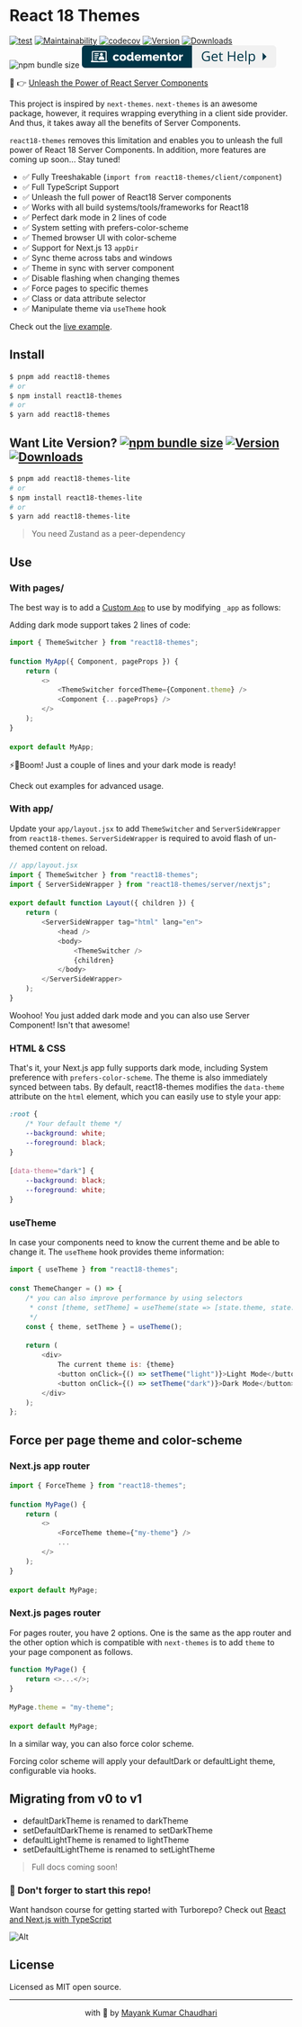 # React 18 Themes

[![test](https://github.com/mayank1513/react18-themes/actions/workflows/test.yml/badge.svg)](https://github.com/mayank1513/react18-themes/actions/workflows/test.yml) [![Maintainability](https://api.codeclimate.com/v1/badges/19169c3e7d35a02a3dec/maintainability)](https://codeclimate.com/github/mayank1513/react18-themes/maintainability) [![codecov](https://codecov.io/gh/mayank1513/react18-themes/graph/badge.svg)](https://codecov.io/gh/mayank1513/react18-themes) [![Version](https://img.shields.io/npm/v/react18-themes.svg?colorB=green)](https://www.npmjs.com/package/react18-themes) [![Downloads](https://img.jsdelivr.com/img.shields.io/npm/dt/react18-themes.svg)](https://www.npmjs.com/package/react18-themes) ![npm bundle size](https://img.shields.io/bundlephobia/minzip/react18-themes) [![Get help](codementor.svg)](https://www.codementor.io/@mayank1513?refer=badge)

🤟 👉 [Unleash the Power of React Server Components](https://medium.com/javascript-in-plain-english/unleash-the-power-of-react-server-components-eb3fe7201231)

This project is inspired by `next-themes`. `next-themes` is an awesome package, however, it requires wrapping everything in a client side provider. And thus, it takes away all the benefits of Server Components.

`react18-themes` removes this limitation and enables you to unleash the full power of React 18 Server Components. In addition, more features are coming up soon... Stay tuned!

- ✅ Fully Treeshakable (`import from react18-themes/client/component`)
- ✅ Full TypeScript Support
- ✅ Unleash the full power of React18 Server components
- ✅ Works with all build systems/tools/frameworks for React18
- ✅ Perfect dark mode in 2 lines of code
- ✅ System setting with prefers-color-scheme
- ✅ Themed browser UI with color-scheme
- ✅ Support for Next.js 13 `appDir`
- ✅ Sync theme across tabs and windows
- ✅ Theme in sync with server component
- ✅ Disable flashing when changing themes
- ✅ Force pages to specific themes
- ✅ Class or data attribute selector
- ✅ Manipulate theme via `useTheme` hook

Check out the [live example](https://react18-themes.vercel.app/).

## Install

```bash
$ pnpm add react18-themes
# or
$ npm install react18-themes
# or
$ yarn add react18-themes
```

## Want Lite Version? [![npm bundle size](https://img.shields.io/bundlephobia/minzip/react18-themes-lite)](https://www.npmjs.com/package/react18-themes-lite) [![Version](https://img.shields.io/npm/v/react18-themes-lite.svg?colorB=green)](https://www.npmjs.com/package/react18-themes-lite) [![Downloads](https://img.jsdelivr.com/img.shields.io/npm/dt/react18-themes-lite.svg)](https://www.npmjs.com/package/react18-themes-lite)

```bash
$ pnpm add react18-themes-lite
# or
$ npm install react18-themes-lite
# or
$ yarn add react18-themes-lite
```

> You need Zustand as a peer-dependency

## Use

### With pages/

The best way is to add a [Custom `App`](https://nextjs.org/docs/advanced-features/custom-app) to use by modifying `_app` as follows:

Adding dark mode support takes 2 lines of code:

```js
import { ThemeSwitcher } from "react18-themes";

function MyApp({ Component, pageProps }) {
	return (
		<>
			<ThemeSwitcher forcedTheme={Component.theme} />
			<Component {...pageProps} />
		</>
	);
}

export default MyApp;
```

⚡🎉Boom! Just a couple of lines and your dark mode is ready!

Check out examples for advanced usage.

### With app/

Update your `app/layout.jsx` to add `ThemeSwitcher` and `ServerSideWrapper` from `react18-themes`. `ServerSideWrapper` is required to avoid flash of un-themed content on reload.

```js
// app/layout.jsx
import { ThemeSwitcher } from "react18-themes";
import { ServerSideWrapper } from "react18-themes/server/nextjs";

export default function Layout({ children }) {
	return (
		<ServerSideWrapper tag="html" lang="en">
			<head />
			<body>
				<ThemeSwitcher />
				{children}
			</body>
		</ServerSideWrapper>
	);
}
```

Woohoo! You just added dark mode and you can also use Server Component! Isn't that awesome!

### HTML & CSS

That's it, your Next.js app fully supports dark mode, including System preference with `prefers-color-scheme`. The theme is also immediately synced between tabs. By default, react18-themes modifies the `data-theme` attribute on the `html` element, which you can easily use to style your app:

```css
:root {
	/* Your default theme */
	--background: white;
	--foreground: black;
}

[data-theme="dark"] {
	--background: black;
	--foreground: white;
}
```

### useTheme

In case your components need to know the current theme and be able to change it. The `useTheme` hook provides theme information:

```js
import { useTheme } from "react18-themes";

const ThemeChanger = () => {
	/* you can also improve performance by using selectors
	 * const [theme, setTheme] = useTheme(state => [state.theme, state.setTheme]);
	 */
	const { theme, setTheme } = useTheme();

	return (
		<div>
			The current theme is: {theme}
			<button onClick={() => setTheme("light")}>Light Mode</button>
			<button onClick={() => setTheme("dark")}>Dark Mode</button>
		</div>
	);
};
```

## Force per page theme and color-scheme

### Next.js app router

```javascript
import { ForceTheme } from "react18-themes";

function MyPage() {
	return (
		<>
			<ForceTheme theme={"my-theme"} />
			...
		</>
	);
}

export default MyPage;
```

### Next.js pages router

For pages router, you have 2 options. One is the same as the app router and the other option which is compatible with `next-themes` is to add `theme` to your page component as follows.

```javascript
function MyPage() {
	return <>...</>;
}

MyPage.theme = "my-theme";

export default MyPage;
```

In a similar way, you can also force color scheme.

Forcing color scheme will apply your defaultDark or defaultLight theme, configurable via hooks.

## Migrating from v0 to v1

- defaultDarkTheme is renamed to darkTheme
- setDefaultDarkTheme is renamed to setDarkTheme
- defaultLightTheme is renamed to lightTheme
- setDefaultLightTheme is renamed to setLightTheme

> Full docs coming soon!

### 🤩 Don't forger to start this repo!

Want handson course for getting started with Turborepo? Check out [React and Next.js with TypeScript](https://www.udemy.com/course/react-and-next-js-with-typescript/?referralCode=7202184A1E57C3DCA8B2)

![Alt](https://repobeats.axiom.co/api/embed/212c15d25de3d653995014d1e5d27df1b7e20d13.svg "Repobeats analytics image")

## License

Licensed as MIT open source.

<hr />

<p align="center" style="text-align:center">with 💖 by <a href="https://mayank-chaudhari.vercel.app" target="_blank">Mayank Kumar Chaudhari</a></p>
